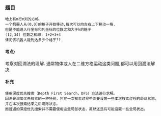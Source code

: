 ### 题目
    地上有m行n列的方格.
    一个机器人从(0,0)的格子开始移动,每次可以向左右上下移动一格,
    但是不能进入行坐标和列坐标的位数之和大于k的格子
    (12,34) 位数之和即: 1+2+3+4 
    请问该机器人能到达多少个格子??
    
    
#### 考点:
考察对回溯法的理解. 通常物体或人在二维方格运动这类问题,都可以用回溯法解决.


#### 补充
    使用深度优先搜索（Depth First Search，DFS）方法进行求解。
    回溯是深度优先搜索的一种特例，它在一次搜索过程中需要设置一些本次搜索过程的局部状态，并在本次搜索结束之后清除状态。
    而普通的深度优先搜索并不需要使用这些局部状态，虽然还是有可能设置一些全局状态。